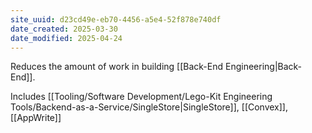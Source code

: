 ```yaml
---
site_uuid: d23cd49e-eb70-4456-a5e4-52f878e740df
date_created: 2025-03-30
date_modified: 2025-04-24
---
```


Reduces the amount of work in building [[Back-End Engineering|Back-End]].

Includes [[Tooling/Software Development/Lego-Kit Engineering Tools/Backend-as-a-Service/SingleStore|SingleStore]], [[Convex]], [[AppWrite]]
